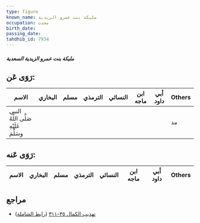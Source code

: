```yaml
---
type: figure
known_name: مليكة بنت عمرو الزيدية
occupation: محدث
birth_date:
passing_date:
tahdhib_id: 7934
---
```

##### مليكة بنت عمرو الزيدية السعدية

## رَوَى عَن:
| الاسم                                  | البخاري | مسلم | الترمذي | النسائي | ابن ماجه | أبي داود | Others |
| -------------------------------------- | ------- | ---- | ------- | ------- | -------- | -------- | ------ |
| النبي صَلَّى اللَّهُ عَلَيْهِ وسَلَّمَ |         |      |         |         |          |          | مد     |
## رَوَى عَنه:
| الاسم | البخاري | مسلم | الترمذي | النسائي | ابن ماجه | أبي داود | Others |
| ----- | ------- | ---- | ------- | ------- | -------- | -------- | ------ |
## مراجع
- [تهذيب الكمال ٣٥-٣١١](obsidian://open?vault=Tahdhib-al-Kamal&file=Figures/٧٩٣٤-مليكة%20بنت%20عمرو%20الزيدية%20السعدية) ([رابط الشاملة](https://shamela.ws/book/3722/18910))